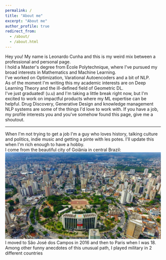 ```yaml
---
permalink: /
title: "About me"
excerpt: "About me"
author_profile: true
redirect_from: 
  - /about/
  - /about.html
---
```


Hey you! My name is Leonardo Cunha and this is my weird mix between a professional and personal page.  
I hold a Master's degree from École Polytechnique, where I've pursued my broad interests in Mathematics and Machine Learning.  
I've worked on Optimization, Varational Autoencoders and a bit of NLP.  
As of the moment I'm writing this my academic interests are on Deep Learning Theory and the ill-defined field of Geometric DL.   
I've just graduated! (u.u)  and I'm taking a little break right now, but I'm excited to work on impactful products where my ML expertise can be helpful. Drug Discovery, Generative Design and  knowledge management NLP systems are some of the things I'd love to work with.
If you have a job, my profile interests you and you've somehow found this page, give me a shoutout.   

---

When I'm not trying to get a job I'm a guy who loves history, talking culture and politics, indie music and getting a pinte with les potes. I'll update this when I'm rich enough to have a hobby.  
I come from the beautiful city of Goiânia in central Brazil:  
<img src="images/goiana.jpg" alt="Look! nao e so mato" style="width:100;"/>
I moved to São José dos Campos in 2016 and then to Paris when I was 18. Among other funny anecdotes of this unusual path, I played military in 2 different countries